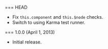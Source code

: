 === HEAD

* Fix `this.component` and `this.$node` checks.
* Switch to using Karma test runner.

=== 1.0.0 (April 1, 2013)

* Initial release.
